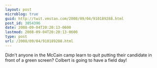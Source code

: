 ```yaml
---
layout: post
microblog: true
guid: http://twit.vmstan.com/2008/09/04/910189288.html
post_id: 3054396
date: 2008-09-04T20:20:13-0600
lastmod: 2008-09-04T20:20:13-0600
type: post
url: /2008/09/04/910189288.html
---
```

Didn't anyone in the McCain camp learn to quit putting their candidate in front of a green screen? Colbert is going to have a field day!
